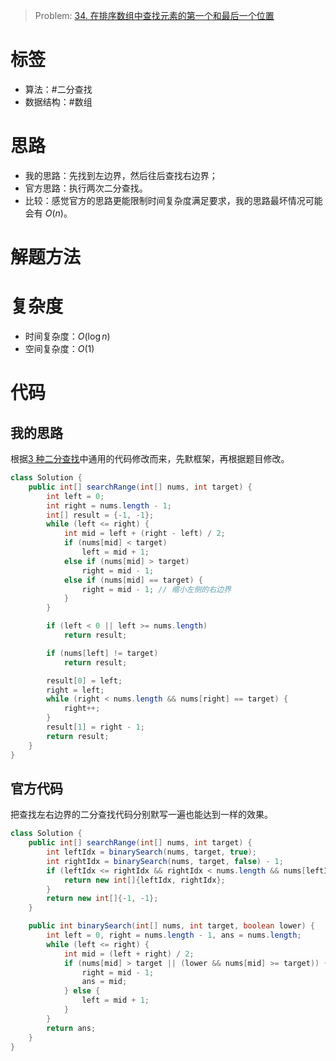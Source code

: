 <!--
 * @Auther: zth
 * @Date: 2024-02-28 15:11:55
 * @LastEditTime: 2024-02-28 15:28:49
 * @Description:
-->

> Problem: [34. 在排序数组中查找元素的第一个和最后一个位置](https://leetcode.cn/problems/find-first-and-last-position-of-element-in-sorted-array/description/)

# 标签

- 算法：#二分查找
- 数据结构：#数组

# 思路

- 我的思路：先找到左边界，然后往后查找右边界；
- 官方思路：执行两次二分查找。
- 比较：感觉官方的思路更能限制时间复杂度满足要求，我的思路最坏情况可能会有 $O(n)$。

# 解题方法

# 复杂度

- 时间复杂度：$O(\log n)$
- 空间复杂度：$O(1)$

# 代码

## 我的思路

根据[3 种二分查找](3种二分查找.md)中通用的代码修改而来，先默框架，再根据题目修改。

```Java
class Solution {
    public int[] searchRange(int[] nums, int target) {
        int left = 0;
        int right = nums.length - 1;
        int[] result = {-1, -1};
        while (left <= right) {
            int mid = left + (right - left) / 2;
            if (nums[mid] < target)
                left = mid + 1;
            else if (nums[mid] > target)
                right = mid - 1;
            else if (nums[mid] == target) {
                right = mid - 1; // 缩小左侧的右边界
            }
        }

        if (left < 0 || left >= nums.length)
            return result;

        if (nums[left] != target)
            return result;

        result[0] = left;
        right = left;
        while (right < nums.length && nums[right] == target) {
            right++;
        }
        result[1] = right - 1;
        return result;
    }
}
```

## 官方代码

把查找左右边界的二分查找代码分别默写一遍也能达到一样的效果。

```Java
class Solution {
    public int[] searchRange(int[] nums, int target) {
        int leftIdx = binarySearch(nums, target, true);
        int rightIdx = binarySearch(nums, target, false) - 1;
        if (leftIdx <= rightIdx && rightIdx < nums.length && nums[leftIdx] == target && nums[rightIdx] == target) {
            return new int[]{leftIdx, rightIdx};
        }
        return new int[]{-1, -1};
    }

    public int binarySearch(int[] nums, int target, boolean lower) {
        int left = 0, right = nums.length - 1, ans = nums.length;
        while (left <= right) {
            int mid = (left + right) / 2;
            if (nums[mid] > target || (lower && nums[mid] >= target)) {
                right = mid - 1;
                ans = mid;
            } else {
                left = mid + 1;
            }
        }
        return ans;
    }
}
```
